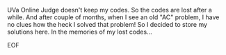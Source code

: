 UVa Online Judge doesn't keep my codes. So the codes are lost after a while. And after couple of months, when I see an old "AC" problem, I have no clues how the heck I solved that problem! So I decided to store my solutions here. In the memories of my lost codes...

EOF
